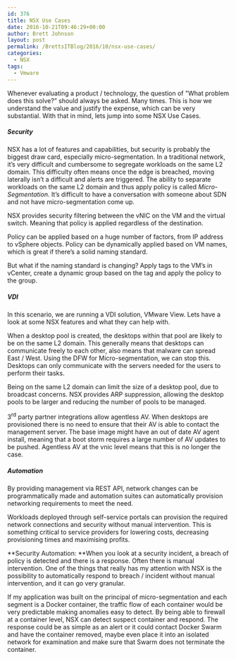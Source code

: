 ```yaml
---
id: 376
title: NSX Use Cases
date: 2016-10-21T09:46:29+00:00
author: Brett Johnson
layout: post
permalink: /BrettsITBlog/2016/10/nsx-use-cases/
categories:
  - NSX
tags:
  - Vmware
---
```

Whenever evaluating a product / technology, the question of "What problem does this solve?&#8221; should always be asked. Many times. This is how we understand the value and justify the expense, which can be very substantial. With that in mind, lets jump into some NSX Use Cases.

##### Security
NSX has a lot of features and capabilities, but security is probably the biggest draw card, especially micro-segmentation. In a traditional network, it’s very difficult and cumbersome to segregate workloads on the same L2 domain. This difficulty often means once the edge is breached, moving laterally isn’t a difficult and alerts are triggered. The ability to separate workloads on the same L2 domain and thus apply policy is called _Micro-Segmentation_. It’s difficult to have a conversation with someone about SDN and not have micro-segmentation come up.

NSX provides security filtering between the vNIC on the VM and the virtual switch. Meaning that policy is applied regardless of the destination.

Policy can be applied based on a huge number of factors, from IP address to vSphere objects. Policy can be dynamically applied based on VM names, which is great if there’s a solid naming standard.

But what if the naming standard is changing? Apply tags to the VM’s in vCenter, create a dynamic group based on the tag and apply the policy to the group.

##### VDI 
In this scenario, we are running a VDI solution, VMware View. Lets have a look at some NSX features and what they can help with.

When a desktop pool is created, the desktops within that pool are likely to be on the same L2 domain. This generally means that desktops can communicate freely to each other, also means that malware can spread East / West. Using the DFW for Micro-segmentation, we can stop this. Desktops can only communicate with the servers needed for the users to perform their tasks.

Being on the same L2 domain can limit the size of a desktop pool, due to broadcast concerns. NSX provides ARP suppression, allowing the desktop pools to be larger and reducing the number of pools to be managed.

3<sup>rd</sup> party partner integrations allow agentless AV. When desktops are provisioned there is no need to ensure that their AV is able to contact the management server. The base image might have an out of date AV agent install, meaning that a boot storm requires a large number of AV updates to be pushed. Agentless AV at the vnic level means that this is no longer the case.

##### Automation 
By providing management via REST API, network changes can be programmatically made and automation suites can automatically provision networking requirements to meet the need.

Workloads deployed through self-service portals can provision the required network connections and security without manual intervention. This is something critical to service providers for lowering costs, decreasing provisioning times and maximising profits.

**Security Automation: **When you look at a security incident, a breach of policy is detected and there is a response. Often there is manual intervention. One of the things that really has my attention with NSX is the possibility to automatically respond to breach / incident without manual intervention, and it can go very granular.

If my application was built on the principal of micro-segmentation and each segment is a Docker container, the traffic flow of each container would be very predictable making anomalies easy to detect. By being able to firewall at a container level, NSX can detect suspect container and respond. The response could be as simple as an alert or it could contact Docker Swarm and have the container removed, maybe even place it into an isolated network for examination and make sure that Swarm does not terminate the container.